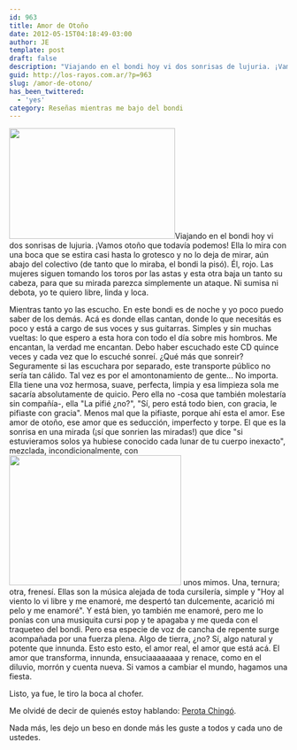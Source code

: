 ```yaml
---
id: 963
title: Amor de Otoño
date: 2012-05-15T04:18:49-03:00
author: JE
template: post
draft: false
description: "Viajando en el bondi hoy vi dos sonrisas de lujuria. ¡Vamos otoño que todavía podemos! Ella lo mira con una boca que se estira casi hasta lo grotesco y no lo deja de mirar, aún abajo del colectivo (de tanto que lo miraba, el bondi la pisó). Él, rojo. Las mujeres siguen tomando los toros por las astas y esta otra baja un tanto su cabeza, para que su mirada parezca simplemente un ataque. Ni sumisa ni debota, yo te quiero libre, linda y loca."
guid: http://los-rayos.com.ar/?p=963
slug: /amor-de-otono/
has_been_twittered:
  - 'yes'
category: Reseñas mientras me bajo del bondi
---
```

[<img class="alignleft size-medium wp-image-1033" title="399085_3741789381309_1173438646_64748637_435271536_n" src="https://los-rayos.com/wp-content/uploads/2012/05/399085_3741789381309_1173438646_64748637_435271536_n-300x200.jpg" alt="" width="300" height="200" srcset="https://los-rayos.com/wp-content/uploads/2012/05/399085_3741789381309_1173438646_64748637_435271536_n-300x200.jpg 300w, https://los-rayos.com/wp-content/uploads/2012/05/399085_3741789381309_1173438646_64748637_435271536_n-450x300.jpg 450w, https://los-rayos.com/wp-content/uploads/2012/05/399085_3741789381309_1173438646_64748637_435271536_n.jpg 960w" sizes="(max-width: 300px) 100vw, 300px" />](http://los-rayos.com/wp-content/uploads/2012/05/399085_3741789381309_1173438646_64748637_435271536_n.jpg)Viajando en el bondi hoy vi dos sonrisas de lujuria. ¡Vamos otoño que todavía podemos! Ella lo mira con una boca que se estira casi hasta lo grotesco y no lo deja de mirar, aún abajo del colectivo (de tanto que lo miraba, el bondi la pisó). Él, rojo. Las mujeres siguen tomando los toros por las astas y esta otra baja un tanto su cabeza, para que su mirada parezca simplemente un ataque. Ni sumisa ni debota, yo te quiero libre, linda y loca.

Mientras tanto yo las escucho. En este bondi es de noche y yo poco puedo saber de los demás. Acá es donde ellas cantan, donde lo que necesitás es poco y está a cargo de sus voces y sus guitarras. Simples y sin muchas vueltas: lo que espero a esta hora con todo el día sobre mis hombros. Me encantan, la verdad me encantan. Debo haber escuchado este CD quince veces y cada vez que lo escuché sonreí. ¿Qué más que sonreir? Seguramente si las escuchara por separado, este transporte público no sería tan cálido. Tal vez es por el amontonamiento de gente... No importa. Ella tiene una voz hermosa, suave, perfecta, limpia y esa limpieza sola me sacaría absolutamente de quicio. Pero ella no -cosa que también molestaría sin compañía-, ella "La pifié ¿no?", "Sí, pero está todo bien, con gracia, le pifiaste con gracia". Menos mal que la pifiaste, porque ahí esta el amor. Ese amor de otoño, ese amor que es seducción, imperfecto y torpe. El que es la sonrisa en una mirada (¡sí que sonrien las miradas!) que dice "si estuvieramos solos ya hubiese conocido cada lunar de tu cuerpo inexacto", mezclada, incondicionalmente, con<img class="alignright" src="https://elvernaculo.com/wp-content/uploads/2011/12/perota-chingo-1-540x405.jpg" alt="" width="311" height="235" /> unos mimos. Una, ternura; otra, frenesí. Ellas son la música alejada de toda cursilería, simple y "Hoy al viento lo vi libre y me enamoré, me despertó tan dulcemente, acarició mi pelo y me enamoré". Y está bien, yo también me enamoré, pero me lo ponías con una musiquita cursi pop y te apagaba y me queda con el traqueteo del bondi. Pero esa especie de voz de cancha de repente surge acompañada por una fuerza plena. Algo de tierra, ¿no? Sí, algo natural y potente que innunda. Esto esto esto, el amor real, el amor que está acá. El amor que transforma, innunda, ensuciaaaaaaaa y renace, como en el diluvio, morrón y cuenta nueva. Si vamos a cambiar el mundo, hagamos una fiesta.

Listo, ya fue, le tiro la boca al chofer.

Me olvidé de decir de quienés estoy hablando: [Perota Chingó](http://grooveshark.com/#!/album/Perota+Chingo/7385449).

Nada más, les dejo un beso en donde más les guste a todos y cada uno de ustedes.